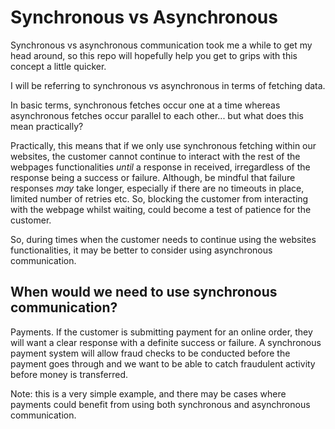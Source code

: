 # Synchronous vs Asynchronous

Synchronous vs asynchronous communication took me a while to get my head around, so this repo will hopefully help you get to grips with this concept a little quicker.

I will be referring to synchronous vs asynchronous in terms of fetching data.

In basic terms, synchronous fetches occur one at a time whereas asynchronous fetches occur parallel to each other... but what does this mean practically?

Practically, this means that if we only use synchronous fetching within our websites, the customer cannot continue to interact with the rest of the webpages functionalities _until_ a response in received, irregardless of the response being a success or failure. Although, be mindful that failure responses _may_ take longer, especially if there are no timeouts in place, limited number of retries etc. So, blocking the customer from interacting with the webpage whilst waiting, could become a test of patience for the customer.

So, during times when the customer needs to continue using the websites functionalities, it may be better to consider using asynchronous communication.

## When would we need to use synchronous communication?

Payments. If the customer is submitting payment for an online order, they will want a clear response with a definite success or failure. A synchronous payment system will allow fraud checks to be conducted before the payment goes through and we want to be able to catch fraudulent activity before money is transferred.

Note: this is a very simple example, and there may be cases where payments could benefit from using both synchronous and asynchronous communication.
